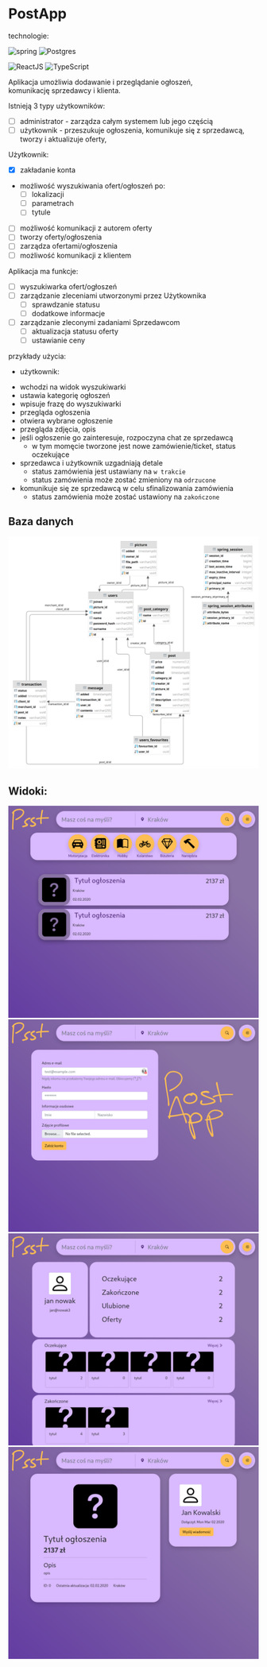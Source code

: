 # PostApp

technologie:

 <p float="left">
 <img alt="spring"      src="https://upload.wikimedia.org/wikipedia/commons/thumb/4/44/Spring_Framework_Logo_2018.svg/800px-Spring_Framework_Logo_2018.svg.png" width=500"> 
 <img alt="Postgres"    src="https://upload.wikimedia.org/wikipedia/commons/thumb/2/29/Postgresql_elephant.svg/1200px-Postgresql_elephant.svg.png" width=100> 
 </p>
 <p float="left">
 <img alt="ReactJS"     src="https://upload.wikimedia.org/wikipedia/commons/thumb/a/a7/React-icon.svg/1024px-React-icon.svg.png" width=100>
 <img alt="TypeScript"  src="https://upload.wikimedia.org/wikipedia/commons/thumb/f/f5/Typescript.svg/1024px-Typescript.svg.png" width=100>
 </p>

Aplikacja umożliwia dodawanie i przeglądanie ogłoszeń, komunikację sprzedawcy i klienta.

Istnieją 3 typy użytkowników:
 - [ ] administrator - zarządza całym systemem lub jego częścią
 - [ ] użytkownik - przeszukuje ogłoszenia, komunikuje się z sprzedawcą, tworzy i aktualizuje oferty, 

Użytkownik:
 - [x] zakładanie konta
 - możliwość wyszukiwania ofert/ogłoszeń po:
    * [ ] lokalizacji
    * [ ] parametrach
    * [ ] tytule
 - [ ] możliwość komunikacji z autorem oferty
 - [ ] tworzy oferty/ogłoszenia
 - [ ] zarządza ofertami/ogłoszenia
 - [ ] możliwość komunikacji z klientem

Aplikacja ma funkcje:
 - [ ] wyszukiwarka ofert/ogłoszeń
 - [ ] zarządzanie zleceniami utworzonymi przez Użytkownika
    * [ ] sprawdzanie statusu 
    * [ ] dodatkowe informacje
 - [ ] zarządzanie zleconymi zadaniami Sprzedawcom
    * [ ] aktualizacja statusu oferty
    * [ ] ustawianie ceny

przykłady użycia:
 - użytkownik:
  * wchodzi na widok wyszukiwarki
  * ustawia kategorię ogłoszeń
  * wpisuje frazę do wyszukiwarki
  * przegląda ogłoszenia
  * otwiera wybrane ogłoszenie
  * przegląda zdjęcia, opis
  * jeśli ogłoszenie go zainteresuje, rozpoczyna chat ze sprzedawcą
     - w tym momęcie tworzone jest nowe zamówienie/ticket, status oczekujące
  * sprzedawca i użytkownik uzgadniają detale
     - status zamówienia jest ustawiany na `w trakcie`
     - status zamówienia może zostać zmieniony na `odrzucone`
  * komunikuje się ze sprzedawcą w celu sfinalizowania zamówienia
     - status zamówienia może zostać ustawiony na `zakończone`

## Baza danych

<img alt="Diagram ERD"     src="docs/post_app - public - 2.png">

## Widoki:

<img alt="Strona główna"     src="docs/home-view.png">
<img alt="Strona rejestracji"     src="docs/register-view.png">
<img alt="Strona profilowa"     src="docs/account-view.png">
<img alt="Strona ogłoszenia"     src="docs/post-view.png">

